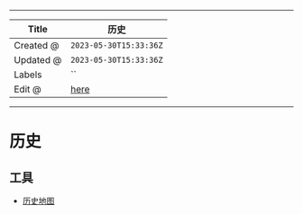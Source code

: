 -----

| Title     | 历史                                                  |
| --------- | --------------------------------------------------- |
| Created @ | `2023-05-30T15:33:36Z`                              |
| Updated @ | `2023-05-30T15:33:36Z`                              |
| Labels    | \`\`                                                |
| Edit @    | [here](https://github.com/junxnone/wiki/issues/162) |

-----

# 历史

## 工具

  - [历史地图](http://gonnavis.com/timeline/twha/)

